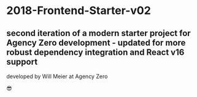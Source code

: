 #  2018-Frontend-Starter-v02 

##  second iteration of a modern starter project for Agency Zero development - updated for more robust dependency integration and React v16 support 

developed by Will Meier at Agency Zero 

😎
